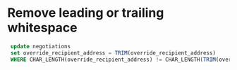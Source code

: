 # Remove leading or trailing whitespace

```sql
 update negotiations 
 set override_recipient_address = TRIM(override_recipient_address) 
 WHERE CHAR_LENGTH(override_recipient_address) != CHAR_LENGTH(TRIM(override_recipient_address))
```
